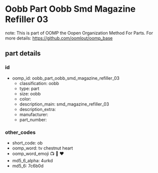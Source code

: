 # Oobb Part Oobb Smd Magazine Refiller 03  

note: This is part of OOMP the Oopen Organization Method For Parts. For more details: https://github.com/oomlout/oomp_base

##  part details





### id
* oomp_id: oobb_part_oobb_smd_magazine_refiller_03
  * classification: oobb
  * type: part
  * size: oobb
  * color: 
  * description_main: smd_magazine_refiller_03
  * description_extra: 
  * manufacturer: 
  * part_number: 

### other_codes
* short_code: ob
* oomp_word: tv chestnut heart
* oomp_word_emoji :tv: :chestnut: :heart:
* md5_6_alpha: 4urkd
* md5_6: 7c6b0d